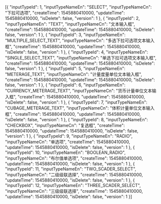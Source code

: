 [{
	"inputTypeId": 1,
	"inputTypeNameEn": "SELECT",
	"inputTypeNameCn": "下拉可选项",
	"createTime": 1545880410000,
	"updateTime": 1545880410000,
	"isDelete": false,
	"version": 1
}, {
	"inputTypeId": 2,
	"inputTypeNameEn": "TEXT",
	"inputTypeNameCn": "文本输入框",
	"createTime": 1545880410000,
	"updateTime": 1545880410000,
	"isDelete": false,
	"version": 1
}, {
	"inputTypeId": 3,
	"inputTypeNameEn": "MULTIPLE_SELECT_TEXT",
	"inputTypeNameCn": "多选下拉可选项文本输入框",
	"createTime": 1545880410000,
	"updateTime": 1545880410000,
	"isDelete": false,
	"version": 1
}, {
	"inputTypeId": 4,
	"inputTypeNameEn": "SINGLE_SELECT_TEXT",
	"inputTypeNameCn": "单选下拉可选项文本输入框",
	"createTime": 1545880410000,
	"updateTime": 1545880410000,
	"isDelete": false,
	"version": 1
}, {
	"inputTypeId": 5,
	"inputTypeNameEn": "METERAGE_TEXT",
	"inputTypeNameCn": "计量度量单位文本输入框",
	"createTime": 1545880410000,
	"updateTime": 1545880410000,
	"isDelete": false,
	"version": 1
}, {
	"inputTypeId": 6,
	"inputTypeNameEn": "CURRENCY_METERAGE_TEXT",
	"inputTypeNameCn": "货币计量单位文本输入框",
	"createTime": 1545880410000,
	"updateTime": 1545880410000,
	"isDelete": false,
	"version": 1
}, {
	"inputTypeId": 7,
	"inputTypeNameEn": "CUBAGE_METERAGE_TEXT",
	"inputTypeNameCn": "体积计量单位文本输入框",
	"createTime": 1545880410000,
	"updateTime": 1545880410000,
	"isDelete": false,
	"version": 1
}, {
	"inputTypeId": 8,
	"inputTypeNameEn": "CHECKBOX",
	"inputTypeNameCn": "复选框",
	"createTime": 1545880410000,
	"updateTime": 1545880410000,
	"isDelete": false,
	"version": 1
}, {
	"inputTypeId": 9,
	"inputTypeNameEn": "RADIO",
	"inputTypeNameCn": "单选项",
	"createTime": 1545880410000,
	"updateTime": 1545880410000,
	"isDelete": false,
	"version": 1
}, {
	"inputTypeId": 10,
	"inputTypeNameEn": "BOOLEAN_RADIO",
	"inputTypeNameCn": "布尔值单选项",
	"createTime": 1545880410000,
	"updateTime": 1545880410000,
	"isDelete": false,
	"version": 1
}, {
	"inputTypeId": 11,
	"inputTypeNameEn": "TWO_SCADER_SELECT",
	"inputTypeNameCn": "二级级联选择",
	"createTime": 1545880410000,
	"updateTime": 1545880410000,
	"isDelete": false,
	"version": 1
}, {
	"inputTypeId": 12,
	"inputTypeNameEn": "THREE_SCADER_SELECT",
	"inputTypeNameCn": "三级级联选择",
	"createTime": 1545880410000,
	"updateTime": 1545880410000,
	"isDelete": false,
	"version": 1
}]